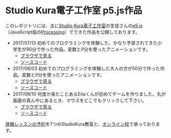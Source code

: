# Studio Kura電子工作室 p5.js作品
このレポジトリには、主に[Studio Kura電子工作室](https://www.studiokura.com/denshikousaku/index.html)の生徒さんの[p5.js](https://p5js.org/)（JavaScript版の[Processing](http://processing.org/)）でできた作品を公開しております。

- 2017/07/13 初めてのプログラミングを体験した、かなり予習されてきた小学生が90分で作った作品。変数とif分を使ったアニメーションです。
  - [ブラウザで見る](https://studiokura.github.io/p5js-students/ymgc20170713/)
  - [ソースコード](https://github.com/studiokura/p5js-students/blob/master/ymgc20170713/sketch.js)
- 2017/08/03 初めてのプログラミングを体験した大人の方が50分で作った作品。変数とif分を使ったアニメーションです。
  - [ブラウザで見る](https://studiokura.github.io/p5js-students/tkkr20170803/)
  - [ソースコード](https://github.com/studiokura/p5js-students/blob/master/tkkr20170803/index.html)
- 2017/08/10 何度か来たことあるEitaくんが初めてゲームを作りました。丸が画面の真ん中にあるとき、マウスをどこでもクリックして下さい。
  - [ブラウザで見る](https://studiokura.github.io/p5js-students/eita20170810/)
  - [ソースコード](https://github.com/studiokura/p5js-students/blob/master/eita20170810/sketch.js)

[体験レッスンの予約](https://www.studiokura.com/otoiawase.html)を7つのStudioKura教室と、[オンライン校](https://www.studiokura.com/otoiawase.html)で承っております。